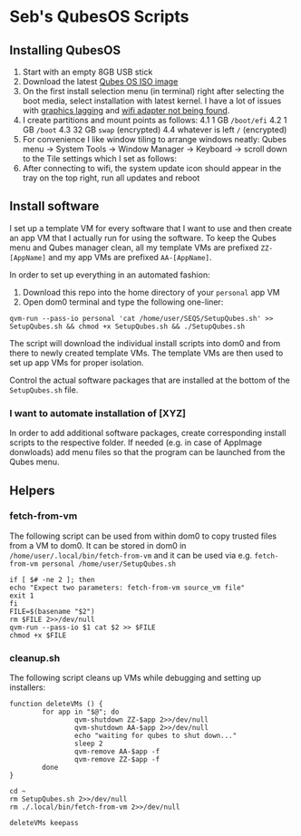 # Seb's QubesOS Scripts

## Installing QubesOS
1. Start with an empty 8GB USB stick
2. Download the latest [Qubes OS ISO image](https://www.qubes-os.org/downloads/)
3. On the first install selection menu (in terminal) right after selecting the boot media, select installation with latest kernel. I have a lot of issues with [graphics lagging](https://forum.qubes-os.org/t/extremely-slow-performance-on-qubes-4-1/10060/19) and [wifi adapter not being found](https://forum.qubes-os.org/t/how-to-connect-to-wi-fi/11965/13).
4. I create partitions and mount points as follows:
4.1 1 GB `/boot/efi`
4.2 1 GB `/boot`
4.3 32 GB `swap` (encrypted)
4.4 whatever is left `/` (encrypted)
5. For convenience I like window tiling to arrange windows neatly: Qubes menu -> System Tools -> Window Manager -> Keyboard -> scroll down to the Tile settings which I set as follows: 
6. After connecting to wifi, the system update icon should appear in the tray on the top right, run all updates and reboot

## Install software
I set up a template VM for every software that I want to use and then create an app VM that I actually run for using the software. To keep the Qubes menu and Qubes manager clean, all my template VMs are prefixed `ZZ-[AppName]` and my app VMs are prefixed `AA-[AppName]`.

In order to set up everything in an automated fashion:
1. Download this repo into the home directory of your `personal` app VM
2. Open dom0 terminal and type the following one-liner:
```
qvm-run --pass-io personal 'cat /home/user/SEQS/SetupQubes.sh' >> SetupQubes.sh && chmod +x SetupQubes.sh && ./SetupQubes.sh
```

The script will download the individual install scripts into dom0 and from there to newly created template VMs. The template VMs are then used to set up app VMs for proper isolation.

Control the actual software packages that are installed at the bottom of the `SetupQubes.sh` file.

### I want to automate installation of [XYZ]
In order to add additional software packages, create corresponding install scripts to the respective folder. If needed (e.g. in case of AppImage donwloads) add menu files so that the program can be launched from the Qubes menu. 

## Helpers
### fetch-from-vm
The following script can be used from within dom0 to copy trusted files from a VM to dom0. It can be stored in dom0 in `/home/user/.local/bin/fetch-from-vm` and it can be used via e.g. `fetch-from-vm personal /home/user/SetupQubes.sh`

```
if [ $# -ne 2 ]; then
echo "Expect two parameters: fetch-from-vm source_vm file"
exit 1
fi
FILE=$(basename "$2")
rm $FILE 2>>/dev/null
qvm-run --pass-io $1 cat $2 >> $FILE
chmod +x $FILE
```
### cleanup.sh
The following script cleans up VMs while debugging and setting up installers:
```
function deleteVMs () {
        for app in "$@"; do
                qvm-shutdown ZZ-$app 2>>/dev/null
                qvm-shutdown AA-$app 2>>/dev/null
                echo "waiting for qubes to shut down..."
                sleep 2
                qvm-remove AA-$app -f
                qvm-remove ZZ-$app -f
        done
}

cd ~
rm SetupQubes.sh 2>>/dev/null
rm ./.local/bin/fetch-from-vm 2>>/dev/null

deleteVMs keepass
```
